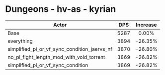 # Dungeons - hv-as - kyrian
| Actor | DPS | Increase |
|---|:---:|:---:|
|Base|5287|0.00%|
|everything|3894|-26.35%|
|simplified_pi_or_vf_sync_condition_jaervs_nf|3870|-26.80%|
|no_pi_fight_length_mod_with_void_torrent|3869|-26.82%|
|simplified_pi_or_vf_sync_condition|3869|-26.82%|
